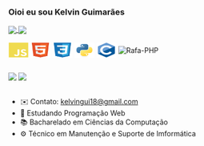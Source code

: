 ### Oioi eu sou Kelvin Guimarães

<div>
<a href="[https://github.com/KelvinGuimaraes/github-readme-stats]">
  <img height=150 align="center" src="https://github-readme-stats.vercel.app/api?username=KelvinGuimaraes&show_icons=true&bg_color=00000000" />
</a>
<a href="[https://github.com/KelvinGuimaraes/convoychat]">
  <img height=150 align="center" src="https://github-readme-stats.vercel.app/api/top-langs?username=KelvinGuimaraes&layout=compact&langs_count=8&card_width=320&bg_color=00000000" />
</a>
</div>

<div style="display: inline_block"><br>
  <img align="center" alt="Rafa-Js" height="30" width="40" src="https://raw.githubusercontent.com/devicons/devicon/master/icons/javascript/javascript-plain.svg">
  <img align="center" alt="Rafa-HTML" height="30" width="40" src="https://raw.githubusercontent.com/devicons/devicon/master/icons/html5/html5-original.svg">
  <img align="center" alt="Rafa-CSS" height="30" width="40" src="https://raw.githubusercontent.com/devicons/devicon/master/icons/css3/css3-original.svg">
  <img align="center" alt="Rafa-Python" height="30" width="40" src="https://raw.githubusercontent.com/devicons/devicon/master/icons/python/python-original.svg">
  <img align="center" alt="Rafa-C" height="30" width="40" src="https://raw.githubusercontent.com/devicons/devicon/master/icons/c/c-original.svg">
  <img align="center" alt="Rafa-PHP" height="40" width="40" src="https://cdn.jsdelivr.net/gh/devicons/devicon@latest/icons/php/php-original.svg">
</div>

##

<div> 
  <a href="https://instagram.com/kelvin__guima" target="_blank"><img src="https://img.shields.io/badge/-Instagram-%23E4405F?style=for-the-badge&logo=instagram&logoColor=white" target="_blank"></a>
  <a href="https://www.linkedin.com/in/kelvin-guimarães-1331522b3" target="_blank"><img src="https://img.shields.io/badge/-LinkedIn-%230077B5?style=for-the-badge&logo=linkedin&logoColor=white" target="_blank"></a> </div>

##
- ✉️ Contato: kelvingui18@gmail.com
- 🌱 Estudando Programação Web
- 📚 Bacharelado em Ciências da Computação 
- ⚙️ Técnico em Manutenção e Suporte de Imformática
